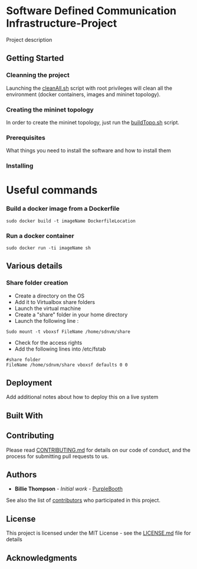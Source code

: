 # Software Defined Communication Infrastructure-Project

Project description

## Getting Started
### Cleanning the project
Launching the [cleanAll.sh](cleanAll.sh) script with root privileges will clean all the environment (docker containers, images and mininet topology).

### Creating the mininet topology
In order to create the mininet topology, just run the [buildTopo.sh](buildTopo.sh) script.

### Prerequisites

What things you need to install the software and how to install them

### Installing

# Useful commands

### Build a docker image from a Dockerfile
```
sudo docker build -t imageName DockerfileLocation
```
### Run a docker container
```
sudo docker run -ti imageName sh
```
## Various details
### Share folder creation
- Create a directory on the OS
- Add it to Virtualbox share folders
- Launch the virtual machine
- Create a "share" folder in your home directory
- Launch the following line :
```
Sudo mount -t vboxsf FileName /home/sdnvm/share
```
- Check for the access rights
- Add the following lines into /etc/fstab
```
#share folder
FileName /home/sdnvm/share vboxsf defaults 0 0
```
## Deployment

Add additional notes about how to deploy this on a live system

## Built With



## Contributing

Please read [CONTRIBUTING.md](https://gist.github.com/PurpleBooth/b24679402957c63ec426) for details on our code of conduct, and the process for submitting pull requests to us.


## Authors

* **Billie Thompson** - *Initial work* - [PurpleBooth](https://github.com/PurpleBooth)

See also the list of [contributors](https://github.com/your/project/contributors) who participated in this project.

## License

This project is licensed under the MIT License - see the [LICENSE.md](LICENSE.md) file for details

## Acknowledgments

